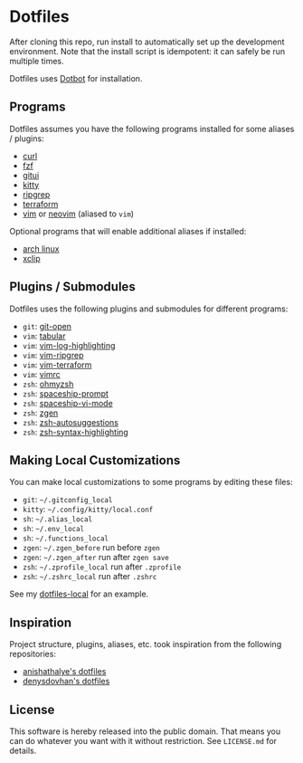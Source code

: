 Dotfiles
========

After cloning this repo, run install to automatically set up the development environment. Note that the install script is idempotent: it can safely be run multiple times.

Dotfiles uses [Dotbot](https://github.com/anishathalye/dotbot) for installation.

Programs
------------
Dotfiles assumes you have the following programs installed for some aliases / plugins:

* [curl](https://github.com/curl/curl)
* [fzf](https://github.com/junegunn/fzf)
* [gitui](https://github.com/extrawurst/gitui)
* [kitty](https://github.com/kovidgoyal/kitty)
* [ripgrep](https://github.com/BurntSushi/ripgrep)
* [terraform](https://github.com/hashicorp/terraform)
* [vim](https://github.com/vim/vim) or [neovim](https://github.com/neovim/neovim) (aliased to `vim`)

Optional programs that will enable additional aliases if installed:

* [arch linux](https://github.com/archlinux)
* [xclip](https://github.com/astrand/xclip)

Plugins / Submodules
--------------------
Dotfiles uses the following plugins and submodules for different programs:

* `git`: [git-open](https://github.com/paulirish/git-open)
* `vim`: [tabular](https://github.com/godlygeek/tabular)
* `vim`: [vim-log-highlighting](https://github.com/MTDL9/vim-log-highlighting)
* `vim`: [vim-ripgrep](https://github.com/jremmen/vim-ripgrep)
* `vim`: [vim-terraform](https://github.com/hashivim/vim-terraform)
* `vim`: [vimrc](https://github.com/amix/vimrc)
* `zsh`: [ohmyzsh](https://github.com/ohmyzsh/ohmyzsh)
* `zsh`: [spaceship-prompt](https://github.com/spaceship-prompt/spaceship-prompt)
* `zsh`: [spaceship-vi-mode](https://github.com/spaceship-prompt/spaceship-vi-mode)
* `zsh`: [zgen](https://github.com/tarjoilija/zgen)
* `zsh`: [zsh-autosuggestions](https://github.com/zsh-users/zsh-autosuggestions)
* `zsh`: [zsh-syntax-highlighting](https://github.com/zsh-users/zsh-syntax-highlighting)

Making Local Customizations
---------------------------

You can make local customizations to some programs by editing these files:

* `git`: `~/.gitconfig_local`
* `kitty`: `~/.config/kitty/local.conf`
* `sh`: `~/.alias_local`
* `sh`: `~/.env_local`
* `sh`: `~/.functions_local`
* `zgen`: `~/.zgen_before` run before `zgen`
* `zgen`: `~/.zgen_after` run after `zgen save`
* `zsh`: `~/.zprofile_local` run after `.zprofile`
* `zsh`: `~/.zshrc_local` run after `.zshrc`

See my [dotfiles-local](https://github.com/Skylark95/dotfiles-local) for an example.

Inspiration
-----------
Project structure, plugins, aliases, etc. took inspiration from the following repositories:

* [anishathalye's dotfiles](https://github.com/anishathalye/dotfiles)
* [denysdovhan's dotfiles](https://github.com/denysdovhan/dotfiles)

License
-------

This software is hereby released into the public domain. That means you can do
whatever you want with it without restriction. See `LICENSE.md` for details.

